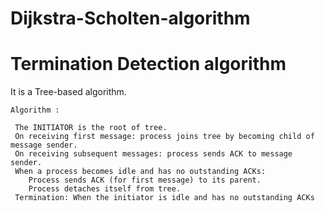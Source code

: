 # Dijkstra-Scholten-algorithm
# Termination Detection algorithm
 
 It is a Tree-based algorithm.
	
	Algorithm : 
	
	 The INITIATOR is the root of tree.
	 On receiving first message: process joins tree by becoming child of message sender.
	 On receiving subsequent messages: process sends ACK to message sender.
	 When a process becomes idle and has no outstanding ACKs: 
		Process sends ACK (for first message) to its parent.
		Process detaches itself from tree.
	 Termination: When the initiator is idle and has no outstanding ACKs
